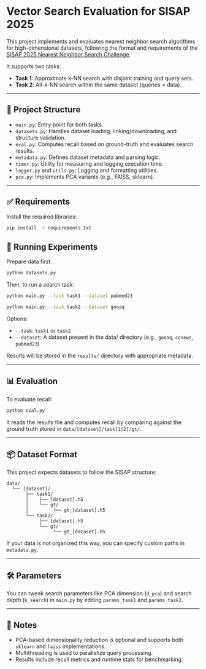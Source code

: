 # Vector Search Evaluation for SISAP 2025

This project implements and evaluates nearest neighbor search algorithms for high-dimensional datasets, following the format and requirements of the [SISAP 2025 Nearest Neighbor Search Challenge](https://sisap-challenges.github.io/2025/).

It supports two tasks:

* **Task 1**: Approximate k-NN search with disjoint training and query sets.
* **Task 2**: All-k-NN search within the same dataset (queries = data).

---

## 📁 Project Structure

* `main.py`: Entry point for both tasks.
* `datasets.py`: Handles dataset loading, linking/downloading, and structure validation.
* `eval.py`: Computes recall based on ground-truth and evaluates search results.
* `metadata.py`: Defines dataset metadata and parsing logic.
* `timer.py`: Utility for measuring and logging execution time.
* `logger.py` and `utils.py`: Logging and formatting utilities.
* `pca.py`: Implements PCA variants (e.g., FAISS, sklearn).

---

## ✅ Requirements

Install the required libraries:

```bash
pip install -r requirements.txt
```


## 🧪 Running Experiments

Prepare data first:

```bash
python datasets.py
```

Then, to run a search task:

```bash
python main.py --task task1 --dataset pubmed23
```

```bash
python main.py --task task2 --dataset gooaq
```

Options:

* `--task`: `task1` or `task2`
* `--dataset`: A dataset present in the data/ directory (e.g., `gooaq`, `ccnews`, `pubmed23`)

Results will be stored in the `results/` directory with appropriate metadata.

---

## 📊 Evaluation

To evaluate recall:

```bash
python eval.py
```

It reads the results file and computes recall by comparing against the ground truth stored in `data/[dataset]/task[1|2]/gt/`.

---

## 📦 Dataset Format

This project expects datasets to follow the SISAP structure:

```
data/
  └── [dataset]/
       ├── task1/
       │    ├── [dataset].h5
       │    └── gt/
       │         └── gt_[dataset].h5
       └── task2/
            ├── [dataset].h5
            └── gt/
                 └── gt_[dataset].h5
```

If your data is not organized this way, you can specify custom paths in `metadata.py`.

---

## 🛠 Parameters

You can tweak search parameters like PCA dimension (`d_pca`) and search depth (`k_search`) in `main.py` by editing `params_task1` and `params_task2`.

---

## 🧠 Notes

* PCA-based dimensionality reduction is optional and supports both `sklearn` and `faiss` implementations.
* Multithreading is used to parallelize query processing.
* Results include recall metrics and runtime stats for benchmarking.

